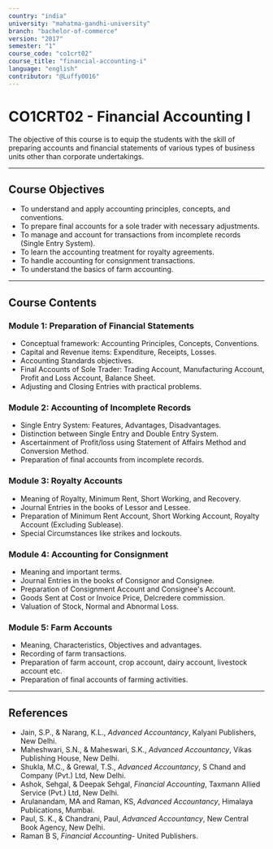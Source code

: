 ```yaml
---
country: "india"
university: "mahatma-gandhi-university"
branch: "bachelor-of-commerce"
version: "2017"
semester: "1"
course_code: "co1crt02"
course_title: "financial-accounting-i"
language: "english"
contributor: "@Luffy0016"
---
```

# CO1CRT02 - Financial Accounting I

The objective of this course is to equip the students with the skill of preparing accounts and financial statements of various types of business units other than corporate undertakings.

---
## Course Objectives

* To understand and apply accounting principles, concepts, and conventions.
* To prepare final accounts for a sole trader with necessary adjustments.
* To manage and account for transactions from incomplete records (Single Entry System).
* To learn the accounting treatment for royalty agreements.
* To handle accounting for consignment transactions.
* To understand the basics of farm accounting.

---
## Course Contents

### Module 1: Preparation of Financial Statements  
* Conceptual framework: Accounting Principles, Concepts, Conventions.
* Capital and Revenue items: Expenditure, Receipts, Losses.
* Accounting Standards objectives.
* Final Accounts of Sole Trader: Trading Account, Manufacturing Account, Profit and Loss Account, Balance Sheet.
* Adjusting and Closing Entries with practical problems.

### Module 2: Accounting of Incomplete Records  
* Single Entry System: Features, Advantages, Disadvantages.
* Distinction between Single Entry and Double Entry System.
* Ascertainment of Profit/loss using Statement of Affairs Method and Conversion Method.
* Preparation of final accounts from incomplete records.

### Module 3: Royalty Accounts  
* Meaning of Royalty, Minimum Rent, Short Working, and Recovery.
* Journal Entries in the books of Lessor and Lessee.
* Preparation of Minimum Rent Account, Short Working Account, Royalty Account (Excluding Sublease).
* Special Circumstances like strikes and lockouts.

### Module 4: Accounting for Consignment  
* Meaning and important terms.
* Journal Entries in the books of Consignor and Consignee.
* Preparation of Consignment Account and Consignee's Account.
* Goods Sent at Cost or Invoice Price, Delcredere commission.
* Valuation of Stock, Normal and Abnormal Loss.

### Module 5: Farm Accounts  
* Meaning, Characteristics, Objectives and advantages.
* Recording of farm transactions.
* Preparation of farm account, crop account, dairy account, livestock account etc.
* Preparation of final accounts of farming activities.

---
## References
* Jain, S.P., & Narang, K.L., *Advanced Accountancy*, Kalyani Publishers, New Delhi.
* Maheshwari, S.N., & Maheswari, S.K., *Advanced Accountancy*, Vikas Publishing House, New Delhi.
* Shukla, M.C., & Grewal, T.S., *Advanced Accountancy*, S Chand and Company (Pvt.) Ltd, New Delhi.
* Ashok, Sehgal, & Deepak Sehgal, *Financial Accounting*, Taxmann Allied Service (Pvt.) Ltd, New Delhi.
* Arulanandam, MA and Raman, KS, *Advanced Accountancy*, Himalaya Publications, Mumbai.
* Paul, S. K., & Chandrani, Paul, *Advanced Accountancy*, New Central Book Agency, New Delhi.
* Raman B S, *Financial Accounting*- United Publishers.
